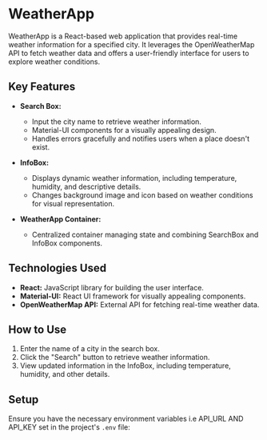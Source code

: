 # WeatherApp

WeatherApp is a React-based web application that provides real-time weather information for a specified city. It leverages the OpenWeatherMap API to fetch weather data and offers a user-friendly interface for users to explore weather conditions.

## Key Features

- **Search Box:**
  - Input the city name to retrieve weather information.
  - Material-UI components for a visually appealing design.
  - Handles errors gracefully and notifies users when a place doesn't exist.

- **InfoBox:**
  - Displays dynamic weather information, including temperature, humidity, and descriptive details.
  - Changes background image and icon based on weather conditions for visual representation.

- **WeatherApp Container:**
  - Centralized container managing state and combining SearchBox and InfoBox components.

## Technologies Used

- **React:** JavaScript library for building the user interface.
- **Material-UI:** React UI framework for visually appealing components.
- **OpenWeatherMap API:** External API for fetching real-time weather data.

## How to Use

1. Enter the name of a city in the search box.
2. Click the "Search" button to retrieve weather information.
3. View updated information in the InfoBox, including temperature, humidity, and other details.

## Setup

Ensure you have the necessary environment variables i.e API_URL AND API_KEY set in the project's `.env` file:

